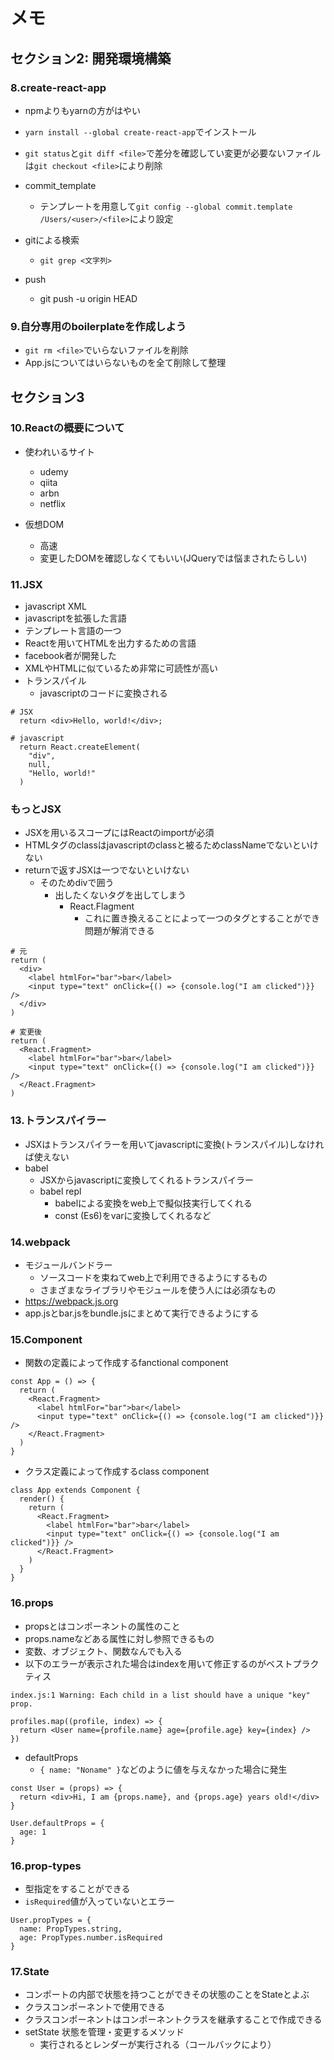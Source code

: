 # メモ

## セクション2: 開発環境構築
### 8.create-react-app
- npmよりもyarnの方がはやい
- `yarn install --global create-react-app`でインストール
- `git status`と`git diff <file>`で差分を確認してい変更が必要ないファイルは`git checkout <file>`により削除

- commit_template
  - テンプレートを用意して`git config --global commit.template /Users/<user>/<file>`により設定

- gitによる検索
  - `git grep <文字列>`

- push
  - git push -u origin HEAD

### 9.自分専用のboilerplateを作成しよう
- `git rm <file>`でいらないファイルを削除
- App.jsについてはいらないものを全て削除して整理

## セクション3
### 10.Reactの概要について
- 使われいるサイト
  - udemy
  - qiita
  - arbn
  - netflix

- 仮想DOM
  - 高速
  - 変更したDOMを確認しなくてもいい(JQueryでは悩まされたらしい)

### 11.JSX
- javascript XML
- javascriptを拡張した言語
- テンプレート言語の一つ
- Reactを用いてHTMLを出力するための言語
- facebook者が開発した
- XMLやHTMLに似ているため非常に可読性が高い
- トランスパイル
  - javascriptのコードに変換される
```
# JSX
  return <div>Hello, world!</div>;
```
```
# javascript
  return React.createElement(
    "div",
    null,
    "Hello, world!"
  )
```

### もっとJSX
- JSXを用いるスコープにはReactのimportが必須
- HTMLタグのclassはjavascriptのclassと被るためclassNameでないといけない
- returnで返すJSXは一つでないといけない
  - そのためdivで囲う
    - 出したくないタグを出してしまう
      - React.Flagment
        - これに置き換えることによって一つのタグとすることができ問題が解消できる
```
# 元
return (
  <div>
    <label htmlFor="bar">bar</label>
    <input type="text" onClick={() => {console.log("I am clicked")}} />
  </div>
)
```
```
# 変更後
return (
  <React.Fragment>
    <label htmlFor="bar">bar</label>
    <input type="text" onClick={() => {console.log("I am clicked")}} />
  </React.Fragment>
)
```

### 13.トランスパイラー
- JSXはトランスパイラーを用いてjavascriptに変換(トランスパイル)しなければ使えない
- babel
  - JSXからjavascriptに変換してくれるトランスパイラー
  - babel repl
    - babelによる変換をweb上で擬似技実行してくれる
    - const (Es6)をvarに変換してくれるなど

### 14.webpack
- モジュールバンドラー
  - ソースコードを束ねてweb上で利用できるようにするもの
  - さまざまなライブラリやモジュールを使う人には必須なもの
- https://webpack.js.org
- app.jsとbar.jsをbundle.jsにまとめて実行できるようにする

### 15.Component
- 関数の定義によって作成するfanctional component
```
const App = () => {
  return (
    <React.Fragment>
      <label htmlFor="bar">bar</label>
      <input type="text" onClick={() => {console.log("I am clicked")}} />
    </React.Fragment>
  )
}
```
- クラス定義によって作成するclass component
```
class App extends Component {
  render() {
    return (
      <React.Fragment>
        <label htmlFor="bar">bar</label>
        <input type="text" onClick={() => {console.log("I am clicked")}} />
      </React.Fragment>
    )
  }
}
```

### 16.props
- propsとはコンポーネントの属性のこと
- props.nameなどある属性に対し参照できるもの
- 変数、オブジェクト、関数なんでも入る
- 以下のエラーが表示された場合はindexを用いて修正するのがベストプラクティス
```
index.js:1 Warning: Each child in a list should have a unique "key" prop.
```
```
profiles.map((profile, index) => {
  return <User name={profile.name} age={profile.age} key={index} />
})
```

- defaultProps
  - `{ name: "Noname" }`などのように値を与えなかった場合に発生
```
const User = (props) => {
  return <div>Hi, I am {props.name}, and {props.age} years old!</div>
}

User.defaultProps = {
  age: 1
}
```

### 16.prop-types
- 型指定をすることができる
- `isRequired`値が入っていないとエラー
```
User.propTypes = {
  name: PropTypes.string,
  age: PropTypes.number.isRequired
}
```

### 17.State
- コンポートの内部で状態を持つことができその状態のことをStateとよぶ
- クラスコンポーネントで使用できる
- クラスコンポーネントはコンポーネントクラスを継承することで作成できる
- setState 状態を管理・変更するメソッド
  - 実行されるとレンダーが実行される（コールバックにより）